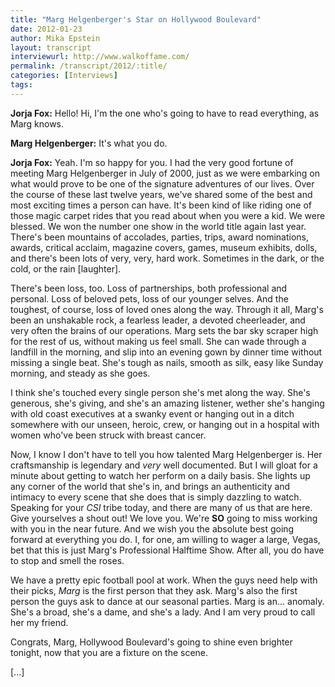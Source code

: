 ```yaml
---
title: "Marg Helgenberger's Star on Hollywood Boulevard"
date: 2012-01-23
author: Mika Epstein
layout: transcript
interviewurl: http://www.walkoffame.com/
permalink: /transcript/2012/:title/
categories: [Interviews]
tags:
---
```


**Jorja Fox:** Hello! Hi, I'm the one who's going to have to read everything, as Marg knows.

**Marg Helgenberger:** It's what you do.

**Jorja Fox:** Yeah. I'm so happy for you. I had the very good fortune of meeting Marg Helgenberger in July of 2000, just as we were embarking on what would prove to be one of the signature adventures of our lives. Over the course of these last twelve years, we've shared some of the best and most exciting times a person can have. It's been kind of like riding one of those magic carpet rides that you read about when you were a kid. We were blessed. We won the number one show in the world title again last year. There's been mountains of accolades, parties, trips, award nominations, awards, critical acclaim, magazine covers, games, museum exhibits, dolls, and there's been lots of very, very, hard work. Sometimes in the dark, or the cold, or the rain [laughter].

There's been loss, too. Loss of partnerships, both professional and personal. Loss of beloved pets, loss of our younger selves. And the toughest, of course, loss of loved ones along the way. Through it all, Marg's been an unshakable rock, a fearless leader, a devoted cheerleader, and very often the brains of our operations. Marg sets the bar sky scraper high for the rest of us, without making us feel small. She can wade through a landfill in the morning, and slip into an evening gown by dinner time without missing a single beat. She's tough as nails, smooth as silk, easy like Sunday morning, and steady as she goes.

I think she's touched every single person she's met along the way. She's generous, she's giving, and she's an amazing listener, wether she's hanging with old coast executives at a swanky event or hanging out in a ditch somewhere with our unseen, heroic, crew, or hanging out in a hospital with women who've been struck with breast cancer.

Now, I know I don't have to tell you how talented Marg Helgenberger is. Her craftsmanship is legendary and *very* well documented. But I will gloat for a minute about getting to watch her perform on a daily basis. She lights up any corner of the world that she's in, and brings an authenticity and intimacy to every scene that she does that is simply dazzling to watch. Speaking for your *CSI* tribe today, and there are many of us that are here. Give yourselves a shout out! We love you. We're **SO** going to miss working with you in the near future. And we wish you the absolute best going forward at everything you do. I, for one, am willing to wager a large, Vegas, bet that this is just Marg's Professional Halftime Show. After all, you do have to stop and smell the roses.

We have a pretty epic football pool at work. When the guys need help with their picks, *Marg* is the first person that they ask. Marg's also the first person the guys ask to dance at our seasonal parties. Marg is an... anomaly. She's a broad, she's a dame, and she's a lady. And I am very proud to call her my friend.

Congrats, Marg, Hollywood Boulevard's going to shine even brighter tonight, now that you are a fixture on the scene.

[...]